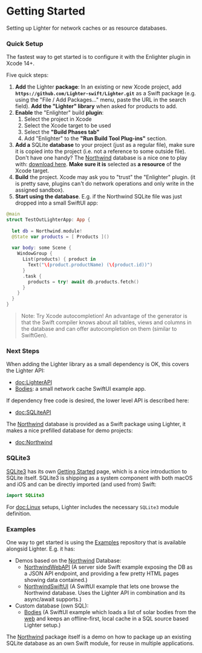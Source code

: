 # Getting Started

Setting up Lighter for network caches or as resource databases.


### Quick Setup

The fastest way to get started is to configure it with the Enlighter plugin 
in Xcode 14+.

Five quick steps:
1. **Add** the Lighter **package**:
   In an existing or new Xcode project, add
   **`https://github.com/Lighter-swift/Lighter.git`** as a Swift
   package (e.g. using the "File / Add Packages..." menu, paste the URL
   in the search field).
   **Add the "Lighter" library** when asked for products to add.
2. **Enable** the "Enlighter" build **plugin**:
   1. Select the project in Xcode
   2. Select the Xcode target to be used
   3. Select the **"Build Phases tab"**
   4. Add "Enlighter" to the **"Run Build Tool Plug-ins"** section.
3. **Add a** SQLite **database** to your project (just as a regular file),
   make sure it is copied into the project (i.e. not a reference to some 
   outside file).
   Don't have one handy? The
   [Northwind](https://github.com/Lighter-swift/NorthwindSQLite.swift) 
   database is a nice one to play with:
   [download here](https://github.com/Lighter-swift/NorthwindSQLite.swift/blob/develop/dist/northwind.db).
   **Make sure it is** selected as **a resource** of the Xcode target.
4. **Build** the project. Xcode may ask you to "trust" the "Enlighter" plugin.
   (it is pretty save, plugins can't do network operations and only write in 
    the assigned sandbox).
5. **Start using the database**. E.g. if the Northwind SQLite file was just
   dropped into a small SwiftUI app:

```swift
@main
struct TestOutLighterApp: App {
  
  let db = Northwind.module!
  @State var products = [ Products ]()
  
  var body: some Scene {
    WindowGroup {
      List(products) { product in
        Text("\(product.productName) (\(product.id))")
      }
      .task {
        products = try! await db.products.fetch()
      }
    }
  }
}
```

> Note: Try Xcode autocompletion! An advantage of the generator is that the
>       Swift compiler knows about all tables, views and columns in the database 
>       and can offer autocompletion on them (similar to SwiftGen).


### Next Steps

When adding the Lighter library as a small dependency is OK,
this covers the Lighter API:

- <doc:LighterAPI>
- [Bodies](https://github.com/Lighter-swift/Examples/tree/develop/Sources/Bodies/):
  a small network cache SwiftUI example app.

If dependency free code is desired, the lower level API is described here:

- <doc:SQLiteAPI>

The 
[Northwind](https://github.com/Lighter-swift/NorthwindSQLite.swift)
database is provided as a Swift package using Lighter, it makes
a nice prefilled database for demo projects:

- <doc:Northwind>


### SQLite3

[SQLite3](https://www.sqlite.org) 
has its own 
 [Getting Started](https://www.sqlite.org/quickstart.html)
page, which is a nice introduction to SQLite itself.
SQLite3 is shipping as a system component with both macOS and iOS and can be 
directly imported (and used from) Swift:
```swift
import SQLite3
```
For <doc:Linux> setups, Lighter includes the necessary `SQLite3` module 
definition.


### Examples

One way to get started is using the 
[Examples](https://github.com/Lighter-swift/Examples/)
repository that is available alongsid Lighter. E.g. it has:

- Demos based on the
  [Northwind](https://Lighter-swift.github.io/NorthwindSQLite.swift/documentation/northwind/) 
  Database:
  - [NorthwindWebAPI](https://github.com/Lighter-swift/Examples/tree/develop/Sources/NorthwindWebAPI/) 
    (A server side Swift example exposing the DB as a JSON API endpoint, 
     and providing a few pretty HTML pages showing data contained.)
  - [NorthwindSwiftUI](https://github.com/Lighter-swift/Examples/tree/develop/Sources/NorthwindSwiftUI/) 
    (A SwiftUI example that lets one browse the Northwind database. 
     Uses the Lighter API in combination and its async/await supports.)
- Custom database (own SQL):
  - [Bodies](https://github.com/Lighter-swift/Examples/tree/develop/Sources/Bodies/) 
    (A SwiftUI example which loads a list of solar bodies from the
     [web](https://api.le-systeme-solaire.net/en/) and keeps
     an offline-first, local cache in a SQL source based Lighter setup.)

The [Northwind](https://Lighter-swift.github.io/NorthwindSQLite.swift/)
package itself is a demo on how to package up an existing SQLite database as
an own Swift module, for reuse in multiple applications.
